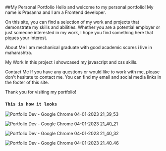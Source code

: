 ##My Personal Portfolio
Hello and welcome to my personal portfolio! My name is Prasanna and I am a Frontend developer.

On this site, you can find a selection of my work and projects that demonstrate my skills and abilities. Whether you are a potential employer or just someone interested in my work, I hope you find something here that piques your interest.

About Me
I am mechanical graduate with good academic scores i live in maharashtra.

My Work
In this project i showcased my javascript and css skills.

Contact Me
If you have any questions or would like to work with me, please don't hesitate to contact me. You can find my email and social media links in the footer of this site.

Thank you for visiting my portfolio!
### `This is how it looks`
![Portfolio Dev  - Google Chrome 04-01-2023 21_39_53](https://user-images.githubusercontent.com/110029115/210599304-d581c844-74be-4ac7-8da2-edc6ee59f3e8.png)


![Portfolio Dev  - Google Chrome 04-01-2023 21_40_21](https://user-images.githubusercontent.com/110029115/210599241-d6d66377-a605-4346-ac60-c1f45df8c54e.png)

![Portfolio Dev  - Google Chrome 04-01-2023 21_40_32](https://user-images.githubusercontent.com/110029115/210599198-71003034-2cfe-4a58-9838-34b494943d9f.png)

![Portfolio Dev  - Google Chrome 04-01-2023 21_40_46](https://user-images.githubusercontent.com/110029115/210599034-4159d980-6f45-416a-966f-12e989aba122.png)


